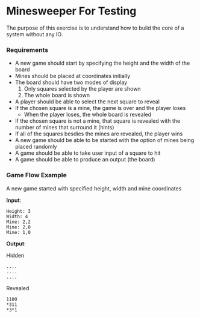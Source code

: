 # Minesweeper For Testing

The purpose of this exercise is to understand how to build the core of a system without any IO.

### Requirements

- A new game should start by specifying the height and the width of the board
- Mines should be placed at coordinates initially
- The board should have two modes of display
    1. Only squares selected by the player are shown
    2. The whole board is shown
- A player should be able to select the next square to reveal
- If the chosen square is a mine, the game is over and the player loses
  - When the player loses, the whole board is revealed
- If the chosen square is not a mine, that square is revealed with the number of mines that surround it (hints)
- If all of the squares besdies the mines are revealed, the player wins
- A new game should be able to be started with the option of mines being placed randomly
- A game should be able to take user input of a square to hit
- A game should be able to produce an output (the board)

### Game Flow Example

A new game started with specified height, width and mine coordinates

**Input**:

`Height: 3`  
`Width: 4`  
`Mine: 2,2`  
`Mine: 2,0`  
`Mine: 1,0`

**Output**:

Hidden

`....`  
`....`  
`....` 

Revealed

`1100`  
`*311`  
`*3*1`